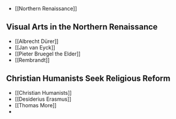 - [[Northern Renaissance]]
## Visual Arts in the Northern Renaissance
- [[Albrecht Dürer]]
- [[Jan van Eyck]]
- [[Pieter Bruegel the Elder]]
- [[Rembrandt]]
## Christian Humanists Seek Religious Reform
- [[Christian Humanists]]
- [[Desiderius Erasmus]]
- [[Thomas More]]
- 